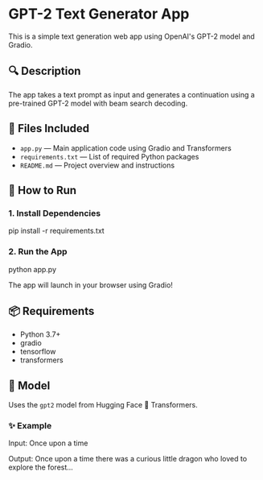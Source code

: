 # GPT-2 Text Generator App

This is a simple text generation web app using OpenAI's GPT-2 model and Gradio.

## 🔍 Description
The app takes a text prompt as input and generates a continuation using a pre-trained GPT-2 model with beam search decoding.

## 📁 Files Included
- `app.py` — Main application code using Gradio and Transformers
- `requirements.txt` — List of required Python packages
- `README.md` — Project overview and instructions

## 🚀 How to Run

### 1. Install Dependencies

pip install -r requirements.txt

### 2. Run the App

python app.py

The app will launch in your browser using Gradio!

## 📦 Requirements

* Python 3.7+
* gradio
* tensorflow
* transformers

## 🧠 Model

Uses the `gpt2` model from Hugging Face 🤗 Transformers.

### ✨ Example

Input: Once upon a time

Output: Once upon a time there was a curious little dragon who loved to explore the forest...
